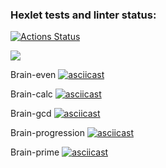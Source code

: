 ### Hexlet tests and linter status:
[![Actions Status](https://github.com/Jesslity/frontend-project-44/workflows/hexlet-check/badge.svg)](https://github.com/Jesslity/frontend-project-44/actions)

<a href="https://codeclimate.com/github/Jesslity/frontend-project-44/maintainability"><img src="https://api.codeclimate.com/v1/badges/d5fe49f8b6be9a32b3be/maintainability" /></a>

Brain-even
 [![asciicast](https://asciinema.org/a/lisS33p3fvwoWwxh0UsT46E6t.svg)](https://asciinema.org/a/lisS33p3fvwoWwxh0UsT46E6t)

Brain-calc
 [![asciicast](https://asciinema.org/a/UBKviRBxIdiTYKOEb1COYyjoL.svg)](https://asciinema.org/a/UBKviRBxIdiTYKOEb1COYyjoL)

Brain-gcd
 [![asciicast](https://asciinema.org/a/TEWh1yMs6rwFYhw4xl5zarpNF.svg)](https://asciinema.org/a/TEWh1yMs6rwFYhw4xl5zarpNF)

Brain-progression
 [![asciicast](https://asciinema.org/a/PIbNR4GbVhf9YMx09mvSe5aYx.svg)](https://asciinema.org/a/PIbNR4GbVhf9YMx09mvSe5aYx)

Brain-prime
 [![asciicast](https://asciinema.org/a/ymJUYVQcfLWoxT6Ug9bhcuVTs.svg)](https://asciinema.org/a/ymJUYVQcfLWoxT6Ug9bhcuVTs)